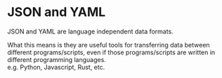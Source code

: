 # JSON and YAML

JSON and YAML are language independent data formats.

What this means is they are useful tools for transferring
data between different programs/scripts, even if those
programs/scripts are written in different programming languages.  
e.g. Python, Javascript, Rust, etc.